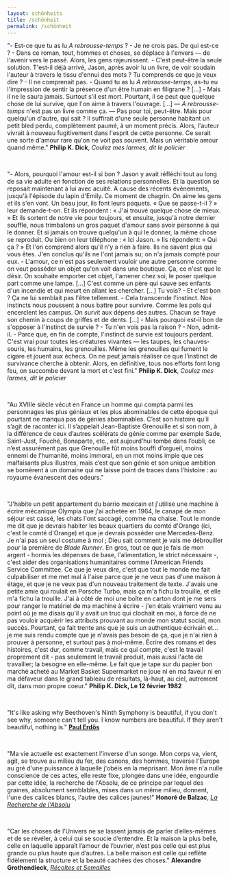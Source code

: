```yaml
---
layout: schönheits
title: /schönheit
permalink: /schönheit
---
```

<p>"- Est-ce que tu as lu <i>A rebrousse-temps</i> ?
- Je ne crois pas. De qui est-ce ?
- Dans ce roman, tout, hommes et choses, se déplace à l'envers — de l'avenir vers le passé. Alors, les gens rajeunissent.
- C'est peut-être la seule solution. T'est-il déjà arrivé, Jason, après avoir lu un livre, de voir soudain l'auteur à travers le tissu d'ennui des mots ? Tu comprends ce que je veux dire ?
- Il ne comprenait pas.
- Quand tu as lu <i>A rebrousse-temps</i>, as-tu eu l'impression de sentir la présence d'un être humain en filigrane ? [...]
- Mais il ne le saura jamais. Surtout s'il est mort. Pourtant, il se peut que quelque chose de lui survive, que l'on aime à travers l'ouvrage.
[...]
— <i>A rebrousse-temps</i> n'est pas un livre comme ça.
— Pas pour toi, peut-être. Mais pour quelqu'un d'autre, qui sait ? Il suffirait d'une seule personne habitant un petit bled perdu, complètement paumé, à un moment précis. Alors, l'auteur vivrait à nouveau fugitivement dans l'esprit de cette personne. Ce serait une sorte d'amour rare qu'on ne voit pas souvent. Mais un véritable amour quand même."
<b>Philip K. Dick</b>, <i>Coulez mes larmes, dit le policier</i></p>

<br>

<p>"- Alors, pourquoi l'amour est-il si bon ?
Jason y avait réfléchi tout au long de sa vie adulte en fonction de ses relations personnelles. Et la question se reposait maintenant à lui avec acuité. A cause des récents événements, jusqu'à l'épisode du lapin d'Emily. Ce moment de chagrin. On aime les gens et ils s'en vont. Un beau jour, ils font leurs paquets. « Que se passe-t-il ? » leur demande-t-on. Et ils répondent : « J'ai trouvé quelque chose de mieux. » Et ils sortent de notre vie pour toujours, et ensuite, jusqu'à notre dernier souffle, nous trimbalons un gros paquet d'amour sans avoir personne à qui le donner. Et si jamais on trouve quelqu'un à qui le donner, la même chose se reproduit. Ou bien on leur téléphone : « Ici Jason. » Ils répondent: « Qui ça ? » Et l'on comprend alors qu'il n'y a rien à faire. Ils ne savent plus qui vous êtes. J'en conclus qu'ils ne l'ont jamais su; on n'a jamais compté pour eux.
- L'amour, ce n'est pas seulement vouloir une autre personne comme on veut posséder un objet qu'on voit dans une boutique. Ça, ce n'est que le désir. On souhaite emporter cet objet, l'amener chez soi, le poser quelque part comme une lampe. [...] C'est comme un père qui sauve ses enfants d'un incendie et qui meurt en allant les chercher. [...] Tu vois?
- Et c'est bon ?
Ça ne lui semblait pas l'être tellement.
- Cela transcende l'instinct. Nos instincts nous poussent à nous battre pour survivre. Comme les pols qui encerclent les campus. On survit aux dépens des autres. Chacun se fraye son chemin à coups de griffes et de dents. [...]
- Mais pourquoi est-il bon de s'opposer à l'instinct de survie ?
- ﻿﻿Tu n'en vois pas la raison ?
- ﻿﻿Non, admit-il.
- ﻿﻿Parce que, en fin de compte, l'instinct de survie est toujours perdant. C'est vrai pour toutes les créatures vivantes — les taupes, les chauves-souris, les humains, les grenouilles. Même les grenouilles qui fument le cigare et jouent aux échecs. On ne peut jamais réaliser ce que l'instinct de survivance cherche à obtenir. Alors, en définitive, tous nos efforts font long feu, on succombe devant la mort et c'est fini."
<b>Philip K. Dick</b>, <i>Coulez mes larmes, dit le policier</i></p>

<br>

<p>"Au XVIIIe siècle vécut en France un homme qui compta parmi les personnages les plus géniaux et les plus abominables de cette époque qui pourtant ne manqua pas de génies abominables. C’est son histoire qu’il s’agit de raconter ici. Il s’appelait Jean-Baptiste Grenouille et si son nom, à la différence de ceux d’autres scélérats de génie comme par exemple Sade, Saint-Just, Fouché, Bonaparte, etc., est aujourd’hui tombé dans l’oubli, ce n’est assurément pas que Grenouille fût moins bouffi d’orgueil, moins ennemi de l’humanité, moins immoral, en un mot moins impie que ces malfaisants plus illustres, mais c’est que son génie et son unique ambition se bornèrent à un domaine qui ne laisse point de traces dans l’histoire : au royaume évanescent des odeurs."</p>

<br>

<p>"J'habite un petit appartement du barrio mexicain et j'utilise une machine à écrire mécanique Olympia que j'ai achetée en 1964, le canapé de mon séjour est cassé, les chats l'ont saccagé, comme ma chaise. Tout le monde me dit que je devrais habiter les beaux quartiers du comté d'Orange (ici, c'est le comté d'Orange) et que je devrais posséder une Mercedes-Benz. Je n'ai pas un seul costume à moi ; Dieu sait comment je vais me débrouiller pour la première de <i>Blade Runner</i>. En gros, tout ce que je fais de mon argent - hormis les dépenses de base, l'alimentation, le strict nécessaire -, c'est aider des organisations humanitaires comme l'American Friends Service Committee. Ce que je veux dire, c'est que tout le monde me fait culpabiliser et me met mal à l'aise parce que je ne veux pas d'une maison à étage, et que je ne veux pas d'un nouveau traitement de texte. J'avais une petite amie qui roulait en Porsche Turbo, mais ça m'a fichu la trouille, et elle m'a fichu la trouille. J'ai à côté de moi une boîte en carton dont je me sers pour ranger le matériel de ma machine à écrire - j'en étais vraiment venu au point où je me disais qu'il y avait un truc qui clochait en moi, à force de ne pas vouloir acquérir les attributs prouvant au monde mon statut social, mon succès. Pourtant, ça fait trente ans que je suis un authentique écrivain et... je me suis rendu compte que je n'avais pas besoin de ça, que je n'ai rien à prouver à personne, et surtout pas à moi-même. Écrire des romans et des histoires, c'est dur, comme travail, mais ce qui compte, c'est le travail proprement dit - pas seulement le travail produit, mais aussi l'acte de travailler; la besogne en elle-même. Le fait que je tape sur du papier bon marché acheté au Market Basket Supermarket ne joue ni en ma faveur ni en ma défaveur dans le grand tableau de résultats, là-haut, au ciel, autrement dit, dans mon propre coeur." <b>Philip K. Dick, Le 12 février 1982</b></p>

<!-- 
<p>"Mathematics, rightly viewed, possesses not only truth, but supreme beauty—a beauty cold and austere, like that of sculpture, without appeal to any part of our weaker nature, without the gorgeous trappings of painting or music, yet sublimely pure, and capable of a stern perfection such as only the greatest art can show. The true spirit of delight, the exaltation, the sense of being more than man, which is the touchstone of the highest excellence, is to be found in mathematics as surely as in poetry. What is best in mathematics deserves not merely to be learnt as a task, but to be assimilated as a part of daily thought, and brought again and again before the mind with ever−renewed encouragement. Real life is, to most men, a long second−best, a perpetual compromise between the ideal and the possible; but the world of pure reason knows no compromise, no practical limitations, no barrier to the creative activity embodying in splendid edifices the passionate aspiration after the perfect from which all great work springs. Remote from human passions, remote even from the pitiful facts of nature, the generations have gradually created an ordered cosmos, where pure thought can dwell as in its natural home, and where one, at least, of our nobler impulses can escape from the dreary exile of the actual world."
<b>Bertrand Russell</b>, <a href="https://revistaliterariakatharsis.org/myslog.pdf#page=27" target="_blank" rel="noopener noreferrer"><i>The study of mathematics</i></a></p>
-->

<br>

<p>"It's like asking why Beethoven's Ninth Symphony is beautiful, if you don't see why, someone can't tell you. I know numbers are beautiful. If they aren't beautiful, nothing is."
<a href="https://bobson.ludost.net/copycrime/35559997-Man-Who-Loved-Only-Numbers-Paul-Hoffman.pdf#page=53" target="_blank" rel="noopener noreferrer"><b>Paul Erdös</b></a></p>

<br>

<p>"Ma vie actuelle est exactement l'inverse d'un songe. Mon corps va, vient, agit, se trouve au milieu du fer, des canons, des hommes, traverse l'Europe au gré d'une puissance à laquelle j'obéis en la méprisant. Mon âme n'a nulle conscience de ces actes, elle reste fixe, plongée dans une idée, engourdie par cette idée, la recherche de l'Absolu, de ce principe par lequel des graines, absolument semblables, mises dans un même milieu, donnent, l'une des calices blancs, l'autre des calices jaunes!"
<b>Honoré de Balzac</b>, <a href="https://fr.wikisource.org/wiki/La_Recherche_de_l%E2%80%99Absolu" target="_blank" rel="noopener noreferrer"><i>La Recherche de l'Absolu</i></a></p>

<!-- 
<p>"Music was my first love
And it will be my last
Music of the future
And music of the past
To live without my music
Would be impossible to do
In this world of troubles
My music pulls me through"
<b>John Miles</b>, <i>Music</i></p>
-->

<br>

<p>"Car les choses de l’Univers ne se lassent jamais de parler d’elles-mêmes et de se révéler, à celui qui se soucie d’entendre. Et la maison la plus belle, celle en laquelle apparaît l’amour de l’ouvrier, n’est pas celle qui est plus grande ou plus haute que d’autres. La belle maison est celle qui reflète fidèlement la structure et la beauté cachées des choses."
<b>Alexandre Grothendieck</b>, <a href="https://uberty.org/wp-content/uploads/2015/12/Grothendeick-RetS.pdf#page=48" target="_blank" rel="noopener noreferrer"><i>Récoltes et Semailles</i></a></p>
